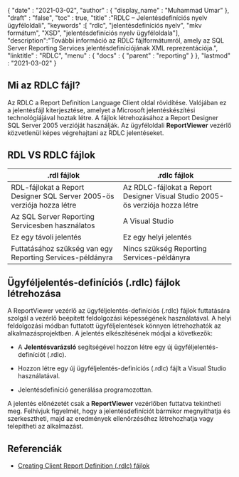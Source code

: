 {
  "date" : "2021-03-02",
  "author" : {
    "display_name" : "Muhammad Umar"
},
  "draft" : "false",
  "toc" : true,
  "title" :"RDLC – Jelentésdefiníciós nyelv ügyféloldali",
  "keywords" :[ "rdlc", "jelentésdefiníciós nyelv", "mkv formátum", "XSD", "jelentésdefiníciós nyelv ügyféloldala"],
  "description":"További információ az RDLC fájlformátumról, amely az SQL Server Reporting Services jelentésdefiníciójának XML reprezentációja.",
  "linktitle" : "RDLC",
  "menu" : {
    "docs" : {
      "parent" : "reporting"
}
},
  "lastmod" : "2021-03-02"
}

## Mi az RDLC fájl? ##

Az RDLC a Report Definition Language Client oldal rövidítése. Valójában ez a jelentésfájl kiterjesztése, amelyet a Microsoft jelentéskészítési technológiájával hoztak létre. A fájlok létrehozásához a Report Designer SQL Server 2005 verzióját használják. Az ügyféloldali **ReportViewer** vezérlő közvetlenül képes végrehajtani az RDLC jelentéseket.

## RDL VS RDLC fájlok
|.rdl fájlok |.rdlc fájlok|
---|---|
|RDL-fájlokat a Report Designer SQL Server 2005-ös verziója hozza létre|Az RDLC-fájlokat a Report Designer Visual Studio 2005-ös verziója hozza létre|
|Az SQL Server Reporting Servicesben használatos|A Visual Studio|ban használatos
|Ez egy távoli jelentés|Ez egy helyi jelentés|
|Futtatásához szükség van egy Reporting Services-példányra|Nincs szükség Reporting Services-példányra|

## Ügyféljelentés-definíciós (.rdlc) fájlok létrehozása
A ReportViewer vezérlő az ügyféljelentés-definíciós (.rdlc) fájlok futtatására szolgál a vezérlő beépített feldolgozási képességének használatával. A helyi feldolgozási módban futtatott ügyféljelentések könnyen létrehozhatók az alkalmazásprojektben. A jelentés elkészítésének módjai a következők:

- A **Jelentésvarázsló** segítségével hozzon létre egy új ügyféljelentés-definíciót (.rdlc).

- Hozzon létre egy új ügyféljelentés-definíciós (.rdlc) fájlt a Visual Studio használatával.

- Jelentésdefiníció generálása programozottan.


A jelentés előnézetét csak a **ReportViewer** vezérlőben futtatva tekintheti meg. Felhívjuk figyelmét, hogy a jelentésdefiníciót bármikor megnyithatja és szerkesztheti, majd az eredmények ellenőrzéséhez létrehozhatja vagy telepítheti az alkalmazást.

## Referenciák ##

- [Creating Client Report Definition (.rdlc) fájlok](https://learn.microsoft.com/en-us/previous-versions/visualstudio/visual-studio-2010/ms252067(v=vs.100))

